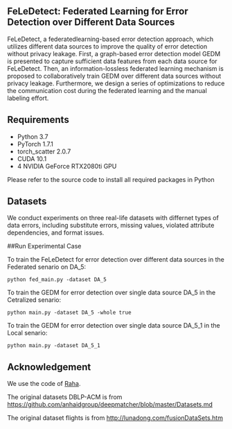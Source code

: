 ## FeLeDetect: Federated Learning for Error Detection over Different Data Sources

FeLeDetect, a federatedlearning-based error detection approach, which utilizes different data sources to improve the quality of error detection without privacy leakage. First, a graph-based error detection model GEDM is presented to capture sufficient data features from each data source for FeLeDetect. Then, an information-lossless federated learning mechanism is proposed to collaboratively train GEDM over different data sources without privacy leakage. Furthermore, we design a series of optimizations to reduce the communication cost during
the federated learning and the manual labeling effort. 

## Requirements

* Python 3.7
* PyTorch 1.7.1
* torch_scatter 2.0.7
* CUDA 10.1
* 4 NVIDIA GeForce RTX2080ti GPU

Please refer to the source code to install all required packages in Python

## Datasets

We conduct experiments on three real-life datasets with differnet types of data errors, including substitute errors, missing values, violated attribute
dependencies, and format issues. 

##Run Experimental Case

To train the FeLeDetect for error detection over different data sources in the Federated senario on DA_5:
```
python fed_main.py -dataset DA_5
```

To train the GEDM for error detection over single data source DA_5 in the Cetralized senario:
```
python main.py -dataset DA_5 -whole true
```

To train the GEDM for error detection over single data source DA_5_1 in the Local senario:
```
python main.py -dataset DA_5_1
```


## Acknowledgement

We use the code of [Raha](https://github.com/BigDaMa/raha).

The original datasets DBLP-ACM is from https://github.com/anhaidgroup/deepmatcher/blob/master/Datasets.md

The original dataset flights is from http://lunadong.com/fusionDataSets.htm